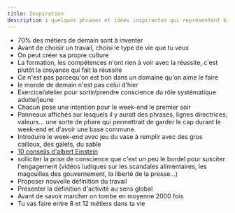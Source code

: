 ```yaml
---
title: Inspiration
description : quelques phrases et idées inspirantes qui représentent bien l'esprit de ce qu'on souhaite transmettre
---
```


- 70% des métiers de demain sont à inventer
- Avant de choisir un travail, choisi le type de vie que tu veux
- On peut créer sa propre culture
- La formation, les compétences n'ont rien à voir avec la réussite, c'est plutôt la croyance qui fait la réussite
- Ce n'est pas parcequ'on est bon dans un domaine qu'on aime le faire
- le monde de demain n'est pas celui d'hier
- Exercice/atelier pour sortir/prendre conscience du rôle systématique adulte/jeune
- Chacun pose une intention pour le week-end le premier soir
- Panneaux affichés sur lesquels il y aurait des phrases, lignes directrices, valeurs... une sorte de phare qui permettrait de garder le cap durant le week-end et d'avoir une base commune.
- Introduire le week-end avec jeu du vase à remplir avec des gros cailloux, des galets, du sable
- [10 conseils d'albert Einstein]()
- solliciter la prise de conscience que c'est un peu le bordel pour susciter l'engagement (vidéos ludiques sur les scandales alimentaires, les magouilles des gouvernement, la liberté de la presse...)
- Proposer nouvelle définition du travail
- Présenter la définition d'activité au sens global
- Avant de savoir marcher on tombe en moyenne 2000 fois
- Tu vas faire entre 8 et 12 métiers dans ta vie
